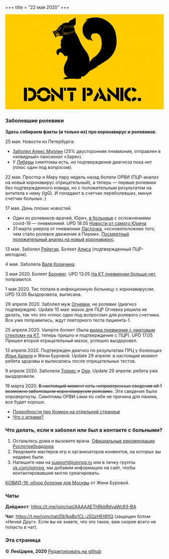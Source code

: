 +++
title = "22 мая 2020"
+++

![DO NOT PANIC](do-not-panic-skuns-protivogaz.jpg)

### Заболевшие ролевики

**Здесь собираем факты (и только их) про коронавирус и ролевиков.**

25 мая. Новости из Петербурга:

* [Заболел Алекс Муллин](https://t.me/c/1274242365/64721) (25% двусторонняя пневмония, отправлен в  «ковидный» пансионат «Заря»).
* У [Либеры](https://vk.com/wall759538_6251?reply=6273&thread=6271) симптомы есть, но подтверждения диагноза пока нет (плюс один под вопросом).

22 мая. Простор и Мару пару недель назад болели ОРВИ (ПЦР-анализ на новый коронавирус отрицательный), а теперь — первые ролевики без подтвержденного ковида, но с положительным результатом на антитела к нему (IgG). И попадают в счетчик переболевших, минуя счетчик больных :)

17 мая. День плохих новостей. 

* Один из ролевиков-врачей, Юрич, [в больнице](https://www.facebook.com/anna.abramenkova.98/posts/3075466069205449) с осложнениями сovid-19 — пневмонией. UPD 18.05 [Новости от самого Юрича](https://www.facebook.com/tihmyanov/posts/2972871472780650)
* 31 марта умерла от пневмонии [Ласточка](https://vk.com/wall-188350311_2613), «основоположник того, чем стало ролевое движение в Перми». [Посмертный положительный анализ на новый коронавирус](https://vk.com/wall730795_5145).

13 мая. Заболел [Рейегар](https://vk.com/wall8056731_2719).
Болеет [Алиса](https://vk.com/wall50940468_19073) (подтвержденный ПЦР-методом).

4 мая. Заболела [Валя Коричина](https://www.facebook.com/1507445974/posts/10217286340779690/?d=n).

3 мая 2020. Болеет [Бронвег](https://vk.com/wall982602_6555). UPD 13.05 [На КТ пневмонии больше нет](https://vk.com/wall982602_6799), поправился.

1 мая 2020. Тис попала в инфекционную больницу с коронавирусом. UPD 13.05 Выздоровела, выписана.

29 апреля 2020. Заболел муж [Огневки](https://vk.com/wall48987_3469), не ролевик (диагноз подтвержден). Update 10 мая: мазок для ПЦР Огневка решила не делать, так что это «плюс один под вопросом» для ролевого счетчика. Все уже поправились, ждут повторного теста пациента-1.

25 апреля 2020. Vampire болеет (была [видна пневмония с «матовым стеклом» на КТ](https://t.me/c/1274242365/53387), теперь пришло и подтверждение с ПЦР). UPD 17.05 Пришел второй отрицательный мазок, успешно выздоровел. 

13 апреля 2020. Подтвержден диагноз по результатам ПРЦ у болеющих [Ильи Халиля](https://vk.com/wall4329581_1117) и Жени Буровой. Update 29 апреля: в настоящий момент ребята здоровы и выписались после отрицательных тестов.

9 апреля 2020. Заболели [Торкес](https://www.facebook.com/anna.torkes/posts/2956225221080970) и [Ори](https://vk.com/wall3409833_4143). Update 29 апреля: ребята уже выздоровели. 
 
19 марта 2020. ~~В настоящий момент есть непроверенные сведения об 1 возможно заболевшем короновирусом ролевике~~. Эти сведения были опровергнуты. Симптомы ОРВИ сами по себе не причина для паники, все будет хорошо.
 
 - [Подробности про Комкон на отдельной странице](comcon)
 - [Что с играми?](cancel-games)

### Что делать, если я заболел или был в контакте с больными?

1. Останьтесь дома и вызовите врача. [Официальные рекомендации Роспотребнадзора](https://rospotrebnadzor.ru/about/info/news_time/news_details.php?ELEMENT_ID=13566)
2. Уведомите мастеров игр и организаторов конвентов, на которых вы недавно были.
3. Напишите нам на <support@joinrpg.ru> или в личку группы [vk.com/joinrpg](https://vk.com/joinrpg), мы добавим информацию на сайт, чтобы контактировавшие могли среагировать.

[КОВИД-19: обзор болезни для Москвы](https://docs.google.com/document/d/1L_1G5dqcFpvQk0ZKDQB2zZ_b4LpF-ddaU6DeM6AhHeI/edit) от Жени Буровой.

### Чаты

**Дайджест**: <https://t.me/joinchat/AAAAAEThRkbRdyaWc83-BA>

**Чат**: <https://t.me/joinchat/Db1kaBs1CL-JSQzHEt6fIQ> (защищен ботом «Ничей Друг». Если вы не знаете, что это такое, вам скорее всего не попасть в чат).

### Эта страница

© **ЛеоЦарев, 2020**
[Редактировать на github](https://github.com/leotsarev/corona-comcon/blob/master/content/_index.md)
